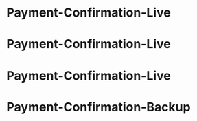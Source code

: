 # Payment-Confirmation-Live
# Payment-Confirmation-Live
# Payment-Confirmation-Live
# Payment-Confirmation-Backup
